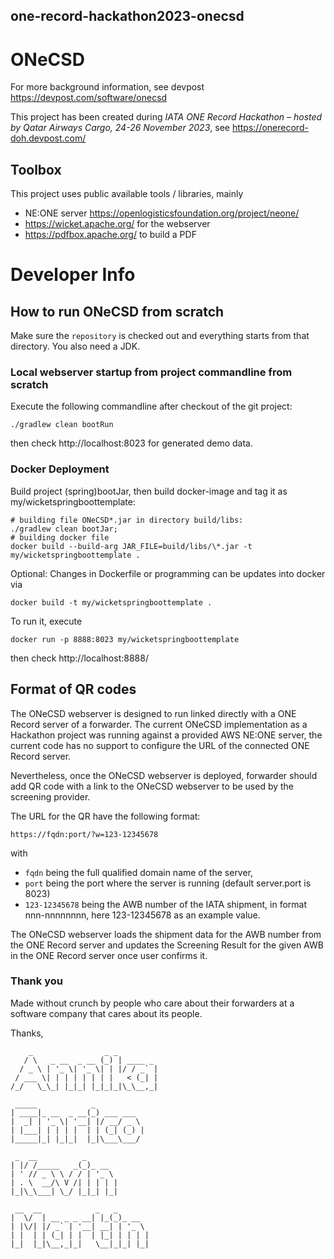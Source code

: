 ## one-record-hackathon2023-onecsd

# ONeCSD

For more background information, see devpost https://devpost.com/software/onecsd

This project has been created during 
_IATA ONE Record Hackathon – hosted by Qatar Airways Cargo, 24-26 November 2023_, see https://onerecord-doh.devpost.com/

## Toolbox
This project uses public available tools / libraries, mainly

* NE:ONE server https://openlogisticsfoundation.org/project/neone/
* https://wicket.apache.org/ for the webserver
* https://pdfbox.apache.org/ to build a PDF

# Developer Info

## How to run ONeCSD from scratch
Make sure the `repository` is checked out and everything starts from that directory. You also need a JDK.

### Local webserver startup from project commandline from scratch

Execute the following commandline after checkout of the git project:

    ./gradlew clean bootRun

then check http://localhost:8023 for generated demo data.

### Docker Deployment
Build project (spring)bootJar, then build docker-image and tag it as my/wicketspringboottemplate:

    # building file ONeCSD*.jar in directory build/libs:
    ./gradlew clean bootJar;
    # building docker file 
    docker build --build-arg JAR_FILE=build/libs/\*.jar -t my/wicketspringboottemplate .

Optional: Changes in Dockerfile or programming can be updates into docker via

    docker build -t my/wicketspringboottemplate .

To run it, execute

    docker run -p 8888:8023 my/wicketspringboottemplate 

then check http://localhost:8888/


## Format of QR codes

The ONeCSD webserver is designed to run linked directly with a ONE Record server of a forwarder.
The current ONeCSD implementation as a Hackathon project was running against a provided AWS NE:ONE server,
the current code has no support to configure the URL of the connected ONE Record server.

Nevertheless, once the ONeCSD webserver is deployed, forwarder should add
QR code with a link to the ONeCSD webserver to be used by the screening provider.

The URL for the QR have the following format:

    https://fqdn:port/?w=123-12345678

with 
* `fqdn` being the full qualified domain name of the server,
* `port` being the port where the server is running (default server.port is 8023)
* `123-12345678` being the AWB number of the IATA shipment, in format nnn-nnnnnnnn, here 123-12345678 as an example value.

The ONeCSD webserver loads the shipment data for the AWB number from the ONE Record server
and updates the Screening Result for the given AWB in the ONE Record server once user confirms it.


### Thank you
Made without crunch by people who care about their forwarders at a software company that cares about its people.

Thanks,


        _                _ _
	   / \   _ __  _ __ (_) | ____ _
	  / _ \ | '_ \| '_ \| | |/ / _` |
	 / ___ \| | | | | | | |   < (_| |
	/_/   \_\_| |_|_| |_|_|_|\_\__,_|
	
	 _____            _
	| ____|_ __  _ __(_) ___ ___
	|  _| | '_ \| '__| |/ __/ _ \
	| |___| | | | |  | | (_| (_) |
	|_____|_| |_|_|  |_|\___\___/
	
	 _  __          _
	| |/ /_____   _(_)_ __
	| ' // _ \ \ / / | '_ \
	| . \  __/\ V /| | | | |
	|_|\_\___| \_/ |_|_| |_|
	
	 __  __            _   _
	|  \/  | __ _ _ __| |_(_)_ __
	| |\/| |/ _` | '__| __| | '_ \
	| |  | | (_| | |  | |_| | | | |
	|_|  |_|\__,_|_|   \__|_|_| |_|
